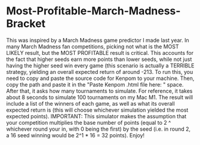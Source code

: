 # Most-Profitable-March-Madness-Bracket
This was inspired by a March Madness game predictor I made last year.
In many March Madness fan competitions, picking not what is the MOST LIKELY result, but the MOST PROFITABLE result is critical.
This accounts for the fact that higher seeds earn more points than lower seeds, while not just having the higher seed win every game (this scenario is actually a TERRIBLE strategy, yielding an overall expected return of around -213.
To run this, you need to copy and paste the source code for Kenpom to your machine. Then, copy the path and paste it in the "Paste Kenpom .html file here: " space.
After that, it asks how many tournaments to simulate. For reference, it takes about 8 seconds to simulate 100 tournaments on my Mac M1.
The result will include a list of the winners of each game, as well as what its overall expected return is (this will choose whichever simulation yielded the most expected points).
IMPORTANT: This simulator makes the assumption that your competition multiplies the base number of points (equal to 2 ^ whichever round your in, with 0 being the first) by the seed (i.e. in round 2, a 16 seed winning would be 2^1 * 16 = 32 points).
Enjoy!

